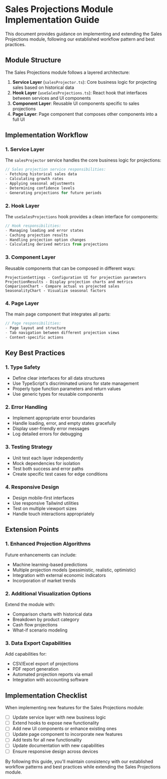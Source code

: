 
# Sales Projections Module Implementation Guide

This document provides guidance on implementing and extending the Sales Projections module, following our established workflow pattern and best practices.

## Module Structure

The Sales Projections module follows a layered architecture:

1. **Service Layer** (`salesProjector.ts`): Core business logic for projecting sales based on historical data
2. **Hook Layer** (`useSalesProjections.ts`): React hook that interfaces between services and UI components
3. **Component Layer**: Reusable UI components specific to sales projections
4. **Page Layer**: Page component that composes other components into a full UI

## Implementation Workflow

### 1. Service Layer

The `salesProjector` service handles the core business logic for projections:

```typescript
// Sales projection service responsibilities:
- Fetching historical sales data
- Calculating growth rates
- Applying seasonal adjustments
- Determining confidence levels
- Generating projections for future periods
```

### 2. Hook Layer

The `useSalesProjections` hook provides a clean interface for components:

```typescript
// Hook responsibilities:
- Managing loading and error states
- Caching projection results
- Handling projection option changes
- Calculating derived metrics from projections
```

### 3. Component Layer

Reusable components that can be composed in different ways:

```
ProjectionSettings - Configuration UI for projection parameters
ProjectionResults - Display projection charts and metrics
ComparisonChart - Compare actual vs projected sales
SeasonalityChart - Visualize seasonal factors
```

### 4. Page Layer

The main page component that integrates all parts:

```typescript
// Page responsibilities:
- Page layout and structure
- Tab navigation between different projection views
- Context-specific actions
```

## Key Best Practices

### 1. Type Safety

- Define clear interfaces for all data structures
- Use TypeScript's discriminated unions for state management
- Properly type function parameters and return values
- Use generic types for reusable components

### 2. Error Handling

- Implement appropriate error boundaries
- Handle loading, error, and empty states gracefully
- Display user-friendly error messages
- Log detailed errors for debugging

### 3. Testing Strategy

- Unit test each layer independently
- Mock dependencies for isolation
- Test both success and error paths
- Create specific test cases for edge conditions

### 4. Responsive Design

- Design mobile-first interfaces
- Use responsive Tailwind utilities
- Test on multiple viewport sizes
- Handle touch interactions appropriately

## Extension Points

### 1. Enhanced Projection Algorithms

Future enhancements can include:

- Machine learning-based predictions
- Multiple projection models (pessimistic, realistic, optimistic)
- Integration with external economic indicators
- Incorporation of market trends

### 2. Additional Visualization Options

Extend the module with:

- Comparison charts with historical data
- Breakdown by product category
- Cash flow projections
- What-if scenario modeling

### 3. Data Export Capabilities

Add capabilities for:

- CSV/Excel export of projections
- PDF report generation
- Automated projection reports via email
- Integration with accounting software

## Implementation Checklist

When implementing new features for the Sales Projections module:

- [ ] Update service layer with new business logic
- [ ] Extend hooks to expose new functionality
- [ ] Add new UI components or enhance existing ones
- [ ] Update page component to incorporate new features
- [ ] Add tests for all new functionality
- [ ] Update documentation with new capabilities
- [ ] Ensure responsive design across devices

By following this guide, you'll maintain consistency with our established workflow patterns and best practices while extending the Sales Projections module.
